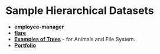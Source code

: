# Sample Hierarchical Datasets

* **employee-manager**
* [**flare**](https://gist.github.com/mbostock/1044242#file-readme-flare-imports-json)
* [**Examples of Trees**](https://runestone.academy/ns/books/published/pythonds/Trees/ExamplesofTrees.html) - for Animals and File System.
* [**Portfolio**](https://cran.r-project.org/web/packages/data.tree/vignettes/applications.html)